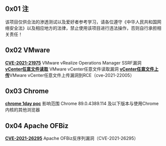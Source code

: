 ## 0x01 注
该项目仅供合法的渗透测试以及爱好者参考学习，请各位遵守《中华人民共和国网络安全法》以及相应地方的法律，禁止使用该项目进行违法操作，否则自行承担相关责任！

## 0x02 VMware
[**CVE-2021-21975**](https://github.com/TheTh1nk3r/exp_hub/tree/main/VMware) VMware vRealize Operations Manager SSRF漏洞  
[**vCenter任意文件读取**](https://github.com/TheTh1nk3r/exp_hub/tree/main/VMware) VMware vCenter任意文件读取漏洞 
[**vCenter任意文件上传**](https://github.com/TheTh1nk3r/exp_hub/blob/main/VMware/cve-2021-22005.py)VMware vCenter任意文件上传漏洞到RCE（cve-2021-22005）

## 0x03 Chrome
[**chrome 1day poc**](https://github.com/TheTh1nk3r/exp_hub/tree/main/chrome-0day) 影响范围 Chrome 89.0.4389.114 及以下版本与使用Chrome内核的其他浏览器

## 0x04 Apache OFBiz
[**CVE-2021-26295**](https://github.com/TheTh1nk3r/exp_hub/tree/main/Apache%20OFBiz) Apache OFBiz反序列漏洞（CVE-2021-26295）




















